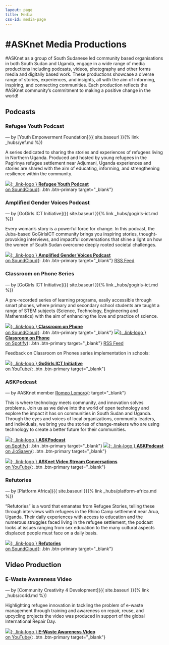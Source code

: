 ```yaml
---
layout: page
title: Media
css-id: media-page
---
```


# #ASKnet Media Productions

#ASKnet as a group of South Sudanese led community based organisations in both South Sudan and Uganda, engage in a wide range of media productions including podcasts, videos, photography and other forms media and digitally based work. These productions showcase a diverse range of stories, experiences, and insights, all with the aim of informing, inspiring, and connecting communities. Each production reflects the #ASKnet community’s commitment to making a positive change in the world!


## Podcasts

### Refugee Youth Podcast

— by [Youth Empowerment Foundation]({{ site.baseurl }}{% link _hubs/yef.md %})

A series dedicated to sharing the stories and experiences of refugees living in Northern Uganda. Produced and hosted by young refugees in the Pagirinya refugee settlement near Adjumani, Uganda experiences and stories are shared with the aim of educating, informing, and strengthening resilience within the community. 

[![](assets/img/media-page/ryp-logo.jpg){: .link-logo }  **Refugee Youth Podcast** <br />on SoundCloud](https://on.soundcloud.com/RMwXEqY6LbAseCBx8){: .btn .btn-primary target="_blank"}


### Amplified Gender Voices Podcast

— by [GoGirls ICT Initiative]({{ site.baseurl }}{% link _hubs/gogirls-ict.md %})

Every woman’s story is a powerful force for change. In this podcast, the Juba-based GoGirlsICT community brings you inspiring stories, thought-provoking interviews, and impactful conversations that shine a light on how the women of South Sudan overcome deeply rooted societal challenges. 
 
[![](assets/img/media-page/agvpodcast-logo.jpeg){: .link-logo }  **Amplified Gender Voices Podcast** <br />on SoundCloud](https://soundcloud.com/agvpodcast){: .btn .btn-primary target="_blank"} 
[RSS Feed](https://feeds.soundcloud.com/users/soundcloud:users:1289645559/sounds.rss)


### Classroom on Phone Series

— by [GoGirls ICT Initiative]({{ site.baseurl }}{% link _hubs/gogirls-ict.md %})

A pre-recorded series of learning programs, easily accessible through smart phones, where primary and secondary school students are taught a range of STEM subjects (Science, Technology, Engineering and Mathematics) with the aim of enhancing the love and practice of science. 

[![](assets/img/media-page/cop-logo.jpg){: .link-logo }  **Classroom on Phone** <br />on SoundCloud](https://soundcloud.com/classroom-on-phone){: .btn .btn-primary target="_blank"}
[![](assets/img/media-page/cop-logo.jpg){: .link-logo }  **Classroom on Phone** <br />on Spotify](https://podcasters.spotify.com/pod/show/classroomonphone/episodes/ClassroomOnPhone-Series-GoGirls-learning-Podcast-ergreh){: .btn .btn-primary target="_blank"}
[RSS Feed](https://feeds.soundcloud.com/users/soundcloud:users:1289645559/sounds.rss)

Feedback on Classroom on Phones series implementation in schools:

[![](assets/img/media-page/cop-logo.jpg){: .link-logo }  **GoGirls ICT Initiative** <br />on YouTube](https://www.youtube.com/@gogirlsictinitiative4202){: .btn .btn-primary target="_blank"}


### ASKPodcast

— by #ASKnet member [Romeo Lomoro](https://lead.asknet.community/profiles/Romeo-Lomora-Ronald/){: target="_blank"}

This is where technology meets community, and innovation solves problems. Join us as we delve into the world of open technology and explore the impact it has on communities in South Sudan and Uganda. Through the eyes and voices of local organizations, community leaders, and individuals, we bring you the stories of change-makers who are using technology to create a better future for their communities.

[![](assets/img/media-page/askpodcast-cover.jpg){: .link-logo }  **ASKPodcast** <br />on Spotify](https://podcasters.spotify.com/pod/show/ask-podcast6){: .btn .btn-primary target="_blank"}
[![](assets/img/media-page/askpodcast-cover.jpg){: .link-logo }  **ASKPodcast** <br />on JioSaavn](https://www.jiosaavn.com/shows/ask-podcast/2/pV8HqsZcUAI_){: .btn .btn-primary target="_blank"}

[![](assets/img/media-page/askpodcast-cover.jpg){: .link-logo }  **ASKnet Video Stream Conversations** <br />on YouTube](https://www.youtube.com/@_ASKnet){: .btn .btn-primary target="_blank"}


### Refutories

— by [Platform Africa]({{ site.baseurl }}{% link _hubs/platform-africa.md %})

“Refutories” is a word that emanates from Refugee Stories, telling these through interviews with refugees in the Rhino Camp settlement near Arua, Uganda. Their daily experiences with access to education and the numerous struggles faced living in the refugee settlement, the podcast looks at issues ranging from sex education to the many cultural aspects displaced people must face on a daily basis. 

[![](assets/img/media-page/refutories-cover.jpg){: .link-logo }  **Refutories** <br />on SoundCloud](https://on.soundcloud.com/QAbKZCdG9wY34Nos6){: .btn .btn-primary target="_blank"}

## Video Production

### E-Waste Awareness Video

— by [Community Creativity 4 Development]({{ site.baseurl }}{% link _hubs/cc4d.md %})

Highlighting refugee innovation in tackling the problem of e-waste management through training and awareness on repair, reuse, and upcycling projects the video was produced in support of the global International Repair Day. 

[![](assets/img/media-page/ewa-cover.png){: .link-logo }  **E-Waste Awareness Video** <br />on YouTube](https://www.youtube.com/watch?v=Zt4bFndoXM0){: .btn .btn-primary target="_blank"}
